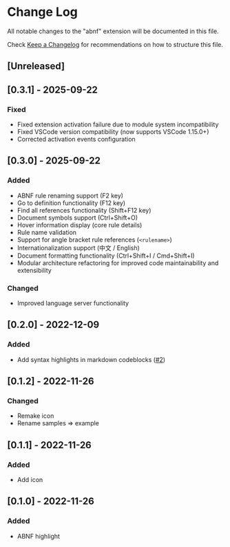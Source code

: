 # Change Log

All notable changes to the "abnf" extension will be documented in this file.

Check [Keep a Changelog](http://keepachangelog.com/) for recommendations on how to structure this file.

## [Unreleased]

## [0.3.1] - 2025-09-22

### Fixed

- Fixed extension activation failure due to module system incompatibility
- Fixed VSCode version compatibility (now supports VSCode 1.15.0+)
- Corrected activation events configuration

## [0.3.0] - 2025-09-22

### Added

- ABNF rule renaming support (F2 key)
- Go to definition functionality (F12 key)
- Find all references functionality (Shift+F12 key)
- Document symbols support (Ctrl+Shift+O)
- Hover information display (core rule details)
- Rule name validation
- Support for angle bracket rule references (`<rulename>`)
- Internationalization support (中文 / English)
- Document formatting functionality (Ctrl+Shift+I / Cmd+Shift+I)
- Modular architecture refactoring for improved code maintainability and extensibility

### Changed

- Improved language server functionality

## [0.2.0] - 2022-12-09

### Added

- Add syntax highlights in markdown codeblocks ([#2])

[#2]: https://github.com/arniu/vscode-abnf/pull/2

## [0.1.2] - 2022-11-26

### Changed

- Remake icon
- Rename samples => example

## [0.1.1] - 2022-11-26

### Added

- Add icon

## [0.1.0] - 2022-11-26

### Added

- ABNF highlight
